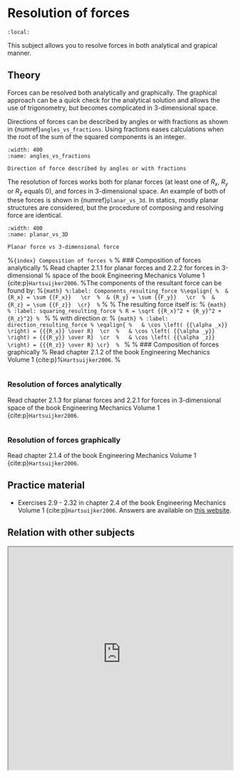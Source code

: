 # Resolution of forces

```{contents}
:local:
```

This subject allows you to resolve forces in both analytical and grapical manner.

## Theory

Forces can be resolved both analytically and graphically. The graphical approach can be a quick check for the analytical solution and allows the use of trigonometry, but becomes complicated in 3-dimensional space.

Directions of forces can be described by angles or with fractions as shown in {numref}`angles_vs_fractions`. Using fractions eases calculations when the root of the sum of the squared components is an integer.

```{figure} Resolution_of_forces_data/angles_vs_fractions.png
:width: 400
:name: angles_vs_fractions

Direction of force described by angles or with fractions
```

The resolution of forces works both for planar forces (at least one of $R_x$, $R_y$ or $R_z$ equals $0$), and forces in 3-dimensional space. An example of both of these forces is shown in {numref}`planar_vs_3d`. In statics, mostly planar structures are considered, but the procedure of composing and resolving force are identical.

```{figure} Resolution_of_forces_data/Planar_vs_3D.png
:width: 400
:name: planar_vs_3D

Planar force vs 3-dimensional force
```

%```{index} Composition of forces
%```
% ### Composition of forces analytically
% Read chapter 2.1.1 for planar forces and 2.2.2 for forces in 3-dimensional % space of the book Engineering Mechanics Volume 1 {cite:p}`Hartsuijker2006`.
%The components of the resultant force can be found by:
%```{math}
%:label: Components_resulting_force
%\eqalign{
%  & {R_x} = \sum {{F_x}}   \cr 
%  & {R_y} = \sum {{F_y}}   \cr 
%  & {R_z} = \sum {{F_z}}  \cr} 
%```
%
% The resulting force itself is:
% ```{math}
% :label: squaring_resulting_force
% R = \sqrt {{R_x}^2 + {R_y}^2 + {R_z}^2}
% ```
% 
% with direction $\alpha$:
% ```{math}
% :label: direction_resulting_force
% \eqalign{
%   & \cos \left( {{\alpha _x}} \right) = {{{R_x}} \over R}  \cr 
%   & \cos \left( {{\alpha _y}} \right) = {{{R_y}} \over R}  \cr 
%   & \cos \left( {{\alpha _z}} \right) = {{{R_z}} \over R} \cr} 
% ```
% 
% ### Composition of forces graphically
% Read chapter 2.1.2 of the book Engineering Mechanics Volume 1 {cite:p}%`Hartsuijker2006`.
%
```{index} resolution of forces; analytically
```
### Resolution of forces analytically
Read chapter 2.1.3 for planar forces and 2.2.1 for forces in 3-dimensional space of the book Engineering Mechanics Volume 1 {cite:p}`Hartsuijker2006`.

```{index} resolution of forces; graphically
```
### Resolution of forces graphically
Read chapter 2.1.4 of the book Engineering Mechanics Volume 1 {cite:p}`Hartsuijker2006`.

## Practice material
- Exercises 2.9 - 2.32 in chapter 2.4 of the book Engineering Mechanics Volume 1 {cite:p}`Hartsuijker2006`. Answers are available on [this website](https://icozct.tudelft.nl/TUD_CT/bookanswers/vol1/Chapter2/).

## Relation with other subjects
<iframe allow="fullscreen" style="width: 100%!important; height: 500px;" src="https://prime-applets.ewi.tudelft.nl/graph/CTB1110-17/show2?lecture=1&view=lecture" allowfullscreen></iframe>